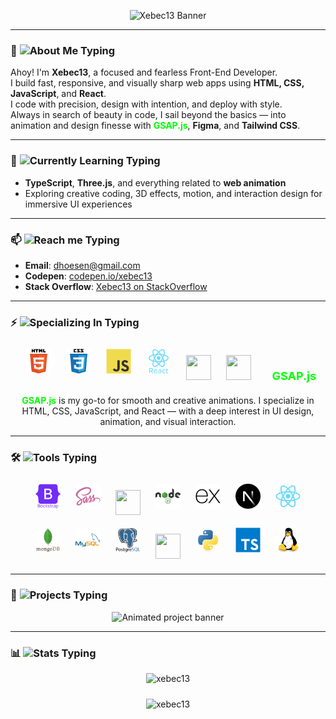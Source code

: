 <!-- 🎯 ANIMOWANY BANER -->
<p align="center">
  <img src="https://readme-typing-svg.demolab.com?font=Fira+Code&size=24&duration=3000&pause=1000&color=FFFFFF&background=6f1961&center=true&width=1000&lines=⚓+Ahoy!+I'm+Xebec13%2C+Front-End+Developer;Sailing+clean+code%2C+sharp+UI%2C+and+GSAP-powered+motion;Crafting+web+experiences+with+React%2C+Tailwind+and+magic+✨" alt="Xebec13 Banner" />
</p>

---

### 🧭 <img src="https://readme-typing-svg.demolab.com?font=Fira+Code&size=18&duration=2500&pause=1000&color=00FF00&width=300&lines=About+Me" alt="About Me Typing" />

Ahoy! I'm **Xebec13**, a focused and fearless Front-End Developer.  
I build fast, responsive, and visually sharp web apps using **HTML, CSS, JavaScript**, and **React**.  
I code with precision, design with intention, and deploy with style.  
Always in search of beauty in code, I sail beyond the basics — into animation and design finesse with **<span style="color:#00FF00;font-weight:bold;">GSAP.js</span>**, **Figma**, and **Tailwind CSS**.

---

### 🌱 <img src="https://readme-typing-svg.demolab.com?font=Fira+Code&size=18&duration=2500&pause=1000&color=00FF00&width=350&lines=Currently+Learning" alt="Currently Learning Typing" />

- **TypeScript**, **Three.js**, and everything related to **web animation**  
- Exploring creative coding, 3D effects, motion, and interaction design for immersive UI experiences

---

### 📫 <img src="https://readme-typing-svg.demolab.com?font=Fira+Code&size=18&duration=2500&pause=1000&color=00FF00&width=320&lines=Reach+Me" alt="Reach me Typing" />

- **Email**: dhoesen@gmail.com  
- **Codepen**: [codepen.io/xebec13](https://codepen.io/xebec13)  
- **Stack Overflow**: [Xebec13 on StackOverflow](https://stackoverflow.com/users/xebec13)

---

### ⚡ <img src="https://readme-typing-svg.demolab.com?font=Fira+Code&size=18&duration=2500&pause=1000&color=00FF00&width=340&lines=Specializing+In" alt="Specializing In Typing" />

<p align="center">
  <img src="https://raw.githubusercontent.com/devicons/devicon/master/icons/html5/html5-original-wordmark.svg" width="40" height="40" style="margin: 10px;" />
  <img src="https://raw.githubusercontent.com/devicons/devicon/master/icons/css3/css3-original-wordmark.svg" width="40" height="40" style="margin: 10px;" />
  <img src="https://raw.githubusercontent.com/devicons/devicon/master/icons/javascript/javascript-original.svg" width="40" height="40" style="margin: 10px;" />
  <img src="https://raw.githubusercontent.com/devicons/devicon/master/icons/react/react-original-wordmark.svg" width="40" height="40" style="margin: 10px;" />
  <img src="https://www.vectorlogo.zone/logos/tailwindcss/tailwindcss-icon.svg" width="40" height="40" style="margin: 10px;" />
  <img src="https://www.vectorlogo.zone/logos/figma/figma-icon.svg" width="40" height="40" style="margin: 10px;" />
  <span style="font-size:18px; margin-left:20px;"><strong style="color:#00FF00;">GSAP.js</strong></span>
</p>

<p align="center"><strong style="color:#00FF00">GSAP.js</strong> is my go-to for smooth and creative animations.  
I specialize in HTML, CSS, JavaScript, and React — with a deep interest in UI design, animation, and visual interaction.</p>

---

### 🛠️ <img src="https://readme-typing-svg.demolab.com?font=Fira+Code&size=18&duration=2500&pause=1000&color=00FF00&width=380&lines=Other+Tools+%26+Technologies" alt="Tools Typing" />

<p align="center">
  <img src="https://raw.githubusercontent.com/devicons/devicon/master/icons/bootstrap/bootstrap-plain-wordmark.svg" width="40" height="40" style="margin: 10px;" />
  <img src="https://raw.githubusercontent.com/devicons/devicon/master/icons/sass/sass-original.svg" width="40" height="40" style="margin: 10px;" />
  <img src="https://www.vectorlogo.zone/logos/git-scm/git-scm-icon.svg" width="40" height="40" style="margin: 10px;" />
  <img src="https://raw.githubusercontent.com/devicons/devicon/master/icons/nodejs/nodejs-original-wordmark.svg" width="40" height="40" style="margin: 10px;" />
  <img src="https://raw.githubusercontent.com/devicons/devicon/master/icons/express/express-original.svg" width="40" height="40" style="margin: 10px;" />
  <img src="https://raw.githubusercontent.com/devicons/devicon/master/icons/nextjs/nextjs-original.svg" width="40" height="40" style="margin: 10px;" />
  <img src="https://raw.githubusercontent.com/devicons/devicon/master/icons/react/react-original.svg" width="40" height="40" style="margin: 10px;" />
  <img src="https://raw.githubusercontent.com/devicons/devicon/master/icons/mongodb/mongodb-original-wordmark.svg" width="40" height="40" style="margin: 10px;" />
  <img src="https://raw.githubusercontent.com/devicons/devicon/master/icons/mysql/mysql-original-wordmark.svg" width="40" height="40" style="margin: 10px;" />
  <img src="https://raw.githubusercontent.com/devicons/devicon/master/icons/postgresql/postgresql-original-wordmark.svg" width="40" height="40" style="margin: 10px;" />
  <img src="https://www.vectorlogo.zone/logos/sqlite/sqlite-icon.svg" width="40" height="40" style="margin: 10px;" />
  <img src="https://raw.githubusercontent.com/devicons/devicon/master/icons/python/python-original.svg" width="40" height="40" style="margin: 10px;" />
  <img src="https://raw.githubusercontent.com/devicons/devicon/master/icons/typescript/typescript-original.svg" width="40" height="40" style="margin: 10px;" />
  <img src="https://raw.githubusercontent.com/devicons/devicon/master/icons/linux/linux-original.svg" width="40" height="40" style="margin: 10px;" />
</p>

---

### 💼 <img src="https://readme-typing-svg.demolab.com?font=Fira+Code&size=18&duration=2500&pause=1000&color=00FF00&width=280&lines=Projects+Coming+Soon..." alt="Projects Typing" />

<p align="center">
  <img src="https://readme-typing-svg.demolab.com?font=Fira+Code&duration=2500&pause=700&color=00FF00&center=true&width=435&lines=Future+portfolio+projects+coming+soon...;Stay+tuned+for+interactive+UI+magic!;3D,+motion+and+GSAP-powered+creations!" alt="Animated project banner" />
</p>

---

### 📊 <img src="https://readme-typing-svg.demolab.com?font=Fira+Code&size=18&duration=2500&pause=1000&color=00FF00&width=280&lines=GitHub+Stats" alt="Stats Typing" />

<p align="center">
  <img src="https://github-readme-stats.vercel.app/api/top-langs?username=xebec13&show_icons=true&locale=en&layout=compact" alt="xebec13" style="margin-bottom:10px;" />
</p>

<p align="center">
  <img src="https://github-readme-stats.vercel.app/api?username=xebec13&show_icons=true&locale=en" alt="xebec13" />
</p>
